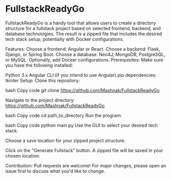 # FullstackReadyGo
FullstackReadyGo is a handy tool that allows users to create a directory structure for a fullstack project based on selected frontend, backend, and database technologies. The result is a zipped file that includes the desired tech stack setup, potentially with Docker configurations.

Features:
Choose a frontend: Angular or React.
Choose a backend: Flask, Django, or Spring Boot.
Choose a database: Neo4J, MongoDB, PostgreSQL, or MySQL.
Optionally, add Docker configurations.
Prerequisites:
Make sure you have the following installed:

Python 3.x
Angular CLI (if you intend to use Angular)
pip dependencies: tkinter
Setup:
Clone this repository:

bash
Copy code
git clone https://github.com/Mashnak/FullstackReadyGo

Navigate to the project directory: https://github.com/Mashnak/FullstackReadyGo

bash
Copy code
cd path_to_directory
Run the program:

bash
Copy code
python main.py
Use the GUI to select your desired tech stack.

Choose a save location for your zipped project structure.

Click on the "Generate Fullstack" button. A zipped file will be saved in your chosen location.

Contribution:
Pull requests are welcome! For major changes, please open an issue first to discuss what you'd like to change.

